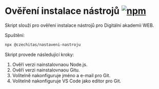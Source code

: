 # Ověření instalace nástrojů [![npm](https://img.shields.io/npm/v/@czechitas/nastaveni-nastroju.svg)](https://www.npmjs.com/package/@czechitas/nastaveni-nastroju)

Skript slouží pro ověření instalace nástrojů pro Digitální akademii WEB.

Spuštění:

```bash
npx @czechitas/nastaveni-nastroju
```

Skript provede následující kroky:

1. Ověří verzi nainstalovnaou Node.js.
1. Ověří verzi nainstalovnaou Gitu.
1. Volitelně nakonfiguruje jméno a e-mail pro Git.
1. Volitelně nakonfiguruje VS Code jako editor pro Git.
